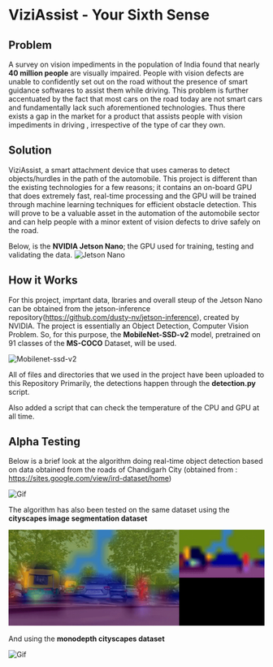 # ViziAssist - Your Sixth Sense
## Problem 
A survey on vision impediments in the population of India found that nearly **40 million people** are visually impaired. People with vision defects are unable to confidently set out on the road without the presence of smart guidance softwares to assist them while driving. This problem is further accentuated by the fact that most cars on the road today are not smart cars and fundamentally lack such aforementioned technologies. Thus there exists a gap in the market for a product that assists people with vision impediments in driving , irrespective of the type of car they own.
## Solution
ViziAssist, a smart attachment device that uses cameras to detect objects/hurdles in the path of the automobile. This project is different than the existing technologies for a few reasons; it contains an on-board GPU that does extremely fast, real-time processing and the GPU will be trained through machine learning techniques for efficient obstacle detection. This will prove to be a valuable asset in the automation of the automobile sector and can help people with a minor extent of vision defects to drive safely on the road.


Below, is the **NVIDIA Jetson Nano**; the GPU used for training, testing and validating the data.
![Jetson Nano](https://developer.nvidia.com/sites/default/files/akamai/embedded/images/jetsonNano/JetsonNano-DevKit_Front-Top_Right_trimmed.jpg)
## How it Works
For this project, imprtant data, lbraries and overall steup of the Jetson Nano can be obtained from the jetson-inference repository(https://github.com/dusty-nv/jetson-inference), created by NVIDIA. 
The project is essentially an Object Detection, Computer Vision Problem. So, for this purpose, the **MobileNet-SSD-v2** model, pretrained on 91 classes of the **MS-COCO** Dataset, will be used.

![Mobilenet-ssd-v2](https://pytorch.org/assets/images/ssd_diagram.png)

All of files and directories that we used in the project have been uploaded to this Repository
Primarily, the detections happen through the **detection.py** script.

Also added a script that can check the temperature of the CPU and GPU at all time.
## Alpha Testing
Below is a brief look at the algorithm doing real-time object detection based on data obtained from the roads of Chandigarh City (obtained from : https://sites.google.com/view/ird-dataset/home)

![Gif](https://github.com/Parzival7566/ViziAssist/blob/main/data/ezgif.com-gif-maker%20(2).gif)

The algorithm has also been tested on the same dataset using the **cityscapes image segmentation dataset**

![Gif](https://github.com/Parzival7566/ViziAssist/blob/main/data/ezgif.com-gif-maker%20(1).gif)

And using the **monodepth cityscapes dataset**

![Gif](https://github.com/Parzival7566/ViziAssist/blob/main/data/ezgif.com-gif-maker.gif)
